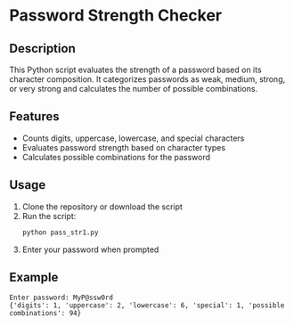 # Password Strength Checker

## Description
This Python script evaluates the strength of a password based on its character composition. It categorizes passwords as weak, medium, strong, or very strong and calculates the number of possible combinations.

## Features
- Counts digits, uppercase, lowercase, and special characters
- Evaluates password strength based on character types
- Calculates possible combinations for the password

## Usage
1. Clone the repository or download the script
2. Run the script:
   ```bash
   python pass_str1.py
   ```
3. Enter your password when prompted

## Example
```
Enter password: MyP@ssw0rd
{'digits': 1, 'uppercase': 2, 'lowercase': 6, 'special': 1, 'possible combinations': 94}
```
